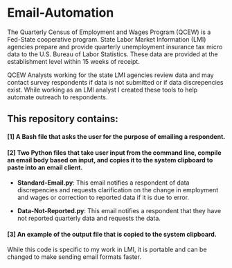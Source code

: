 # Email-Automation

The Quarterly Census of Employment and Wages Program (QCEW) is a Fed-State cooperative program. State Labor Market Information (LMI) agencies prepare and provide quarterly unemployment insurance tax micro data to the U.S. Bureau of Labor Statistics. These data are provided at the establishment level within 15 weeks of receipt.

QCEW Analysts working for the state LMI agencies review data and may contact survey respondents if data is not submitted or if data discrepencies exist. While working as an LMI analyst I created these tools to help automate outreach to respondents. 

## This repository contains:

#### [1] A Bash file that asks the user for the purpose of emailing a respondent. 

#### [2] Two Python files that take user input from the command line, compile an email body based on input, and copies it to the system clipboard to paste into an email client.

* **Standard-Email.py**: This email notifies a respondent of data discrepencies and requests clarification on the change in employment and wages or correction to reported data if it is due to error.

* **Data-Not-Reported.py**: This email notifies a respondent that they have not reported quarterly data and requests the data.

#### [3] An example of the output file that is copied to the system clipboard.

While this code is specific to my work in LMI, it is portable and can be changed to make sending email formats faster.
